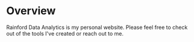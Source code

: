 # Overview

Rainford Data Analytics is my personal website. Please feel free to check out of the tools I've created or reach out to me.
